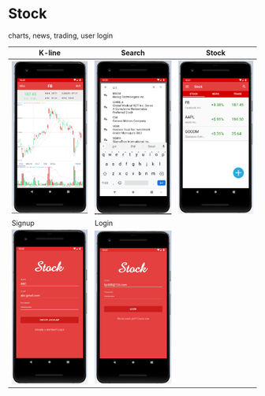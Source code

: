 # Stock
charts, news, trading, user login

| K-line | Search | Stock | 
| ------------- | ------------- | ------------- |
| <img src="https://github.com/LintaoLu/Stock/blob/master/res/K-line.png" width="200"> | <img src="https://github.com/LintaoLu/Stock/blob/master/res/search.png" width="200"> | <img src="https://github.com/LintaoLu/Stock/blob/master/res/stock.png" width="200"> | 
| Signup | Login | 
| <img src="https://github.com/LintaoLu/Stock/blob/master/res/Signup.png" width="200"> | <img src="https://github.com/LintaoLu/Stock/blob/master/res/Login.png" width="200"> |
